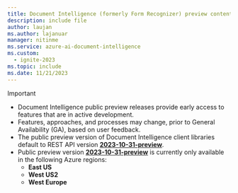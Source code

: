 ```yaml
---
title: Document Intelligence (formerly Form Recognizer) preview content notice
description: include file
author: laujan
ms.author: lajanuar
manager: nitinme
ms.service: azure-ai-document-intelligence
ms.custom:
  - ignite-2023
ms.topic: include
ms.date: 11/21/2023
---
```


> [!IMPORTANT]
>
> * Document Intelligence public preview releases provide early access to features that are in active development.
> * Features, approaches, and processes may change, prior to General Availability (GA), based on user feedback.
> * The public preview version of Document Intelligence client libraries default to REST API version [**2023-10-31-preview**](/rest/api/aiservices/document-models/analyze-document?view=rest-aiservices-2023-10-31-preview&preserve-view=true&tabs=HTTP).
> * Public preview version [**2023-10-31-preview**](/rest/api/aiservices/document-models/analyze-document?view=rest-aiservices-2023-10-31-preview&preserve-view=true&tabs=HTTP) is currently only available in the following Azure regions:
>   * **East US**
>   * **West US2**
>   * **West Europe**

